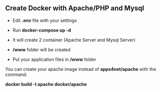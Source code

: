 ## Create Docker with Apache/PHP and Mysql

* Edit **.env** file with your settings

* Run **docker-compose up -d**

* It will create 2 container (Apache Server and Mysql Server)

* **/www** folder will be created

* Put your application files in **/www** folder

You can create your apache image instead of **apps4net/apache** with the command:

**docker build -t apache docker/apache**